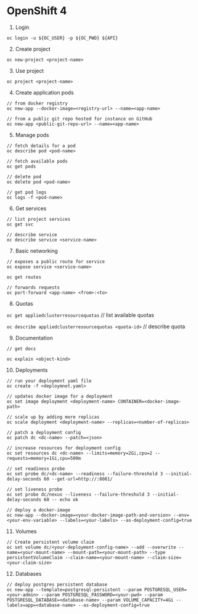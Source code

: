 # OpenShift 4

1. Login
```
oc login -u ${OC_USER} -p ${OC_PWD} ${API}
```

2. Create project
```
oc new-project <project-name>
```

3. Use project
```
oc project <project-name>
```

4. Create application pods
```
// from docker registry
oc new-app --docker-image=<registry-url> --name=<app-name>
```

```
// from a public git repo hosted for instance on GitHub
oc new-app <public-git-repo-url> --name=<app-name>
```

5. Manage pods
```
// fetch details for a pod
oc describe pod <pod-name>
```
```
// fetch available pods
oc get pods
```

```
// delete pod
oc delete pod <pod-name>
```                                      

```
// get pod logs
oc logs -f <pod-name>
```

6. Get services

```
// list project services
oc get svc
```                                                    

```
// describe service
oc describe service <service-name>
```

7. Basic networking

```
// exposes a public route for service
oc expose service <service-name>
```

```
oc get routes
```

```
// forwards requests
oc port-forward <app-name> <from>:<to>
```

8. Quotas

`oc get appliedclusterresourcequotas`                            // list available quotas

`oc describe appliedclusterresourcequotas <quota-id>`            // describe quota

9. Documentation

```
// get docs

oc explain <object-kind>
```

10. Deployments

```
// run your deployment yaml file
oc create -f <deploymnet.yaml>
``` 

```
// updates docker image for a deployment
oc set image deployment <deployment-name> CONTAINER=<docker-image-path>
``` 

```
// scale up by adding more replicas
oc scale deployment <deployment-name> --replicas=<number-of-replicas>
``` 

```
// patch a deployment config
oc patch dc <dc-name> --patch=<json>
```

```
// increase resources for deployment config
oc set resources dc <dc-name> --limits=memory=2Gi,cpu=2 --requests=memory=1Gi,cpu=500m
``` 

```
// set readiness probe
oc set probe dc/<dc-name> --readiness --failure-threshold 3 --initial-delay-seconds 60 --get-url=http://:8081/
```

```
// set liveness probe
oc set probe dc/nexus --liveness --failure-threshold 3 --initial-delay-seconds 60 -- echo ok
```  

```
// deploy a docker-image
oc new-app --docker-image=<your-docker-image-path-and-version> --env=<your-env-variable> --labels=<your-labels> --as-deployment-config=true
``` 

11. Volumes

```
// Create persistent volume claim 
oc set volume dc/<your-deployment-config-name> --add --overwrite --name=<your-mount-name> --mount-path=<your-mount-path> --type persistentVolumeClaim --claim-name=<your-mount-name> --claim-size=<your-claim-size>
```  

12. Databases

```
// deploy postgres persistent database
oc new-app --template=postgresql-persistent --param POSTGRESQL_USER=<your-admin> --param POSTGRESQL_PASSWORD=<your-pwd> --param POSTGRESQL_DATABASE=<database-name> --param VOLUME_CAPACITY=4Gi --labels=app=<database-name> --as-deployment-config=true
```
